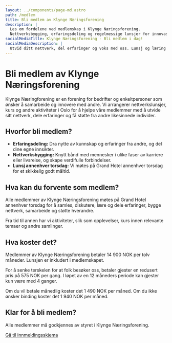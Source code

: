 ```yaml
---
layout: ../components/page-md.astro
path: /medlem
title: Bli medlem av Klynge Næringsforening
description: |
  Les om fordelene ved medlemskap i Klynge Næringsforening.
  Nettverksbygging, erfaringsdeling og regelmessige lunsjer for innovasjon og vekst.
socialMediaTitle: Klynge Næringsforening - Bli medlem i dag!
socialMediaDescription: |
  Utvid ditt nettverk, del erfaringer og voks med oss. Lunsj og læring annenhver torsdag.
---
```


# Bli medlem av Klynge Næringsforening

Klynge Næringforening er en forening for bedrifter og enkeltpersoner som ønsker
å samarbeide og innovere med andre. Vi arrangerer nettverkslunsjer, kurs og
andre aktiviteter i Oslo for å hjelpe våre medlemmer med å utvide sitt nettverk,
dele erfaringer og få støtte fra andre likesinnede individer.

## Hvorfor bli medlem?

- **Erfaringsdeling:** Dra nytte av kunnskap og erfaringer fra andre, og del
  dine egne innsikter.
- **Nettverksbygging:** Knytt bånd med mennesker i ulike faser av karriere eller
  livsreise, og skape verdifulle forbindelser.
- **Lunsj annenhver torsdag:** Vi møtes på Grand Hotel annenhver torsdag for et
  skikkelig godt måltid.

## Hva kan du forvente som medlem?

Alle medlemmer av Klynge Næringsforening møtes på Grand Hotel annenhver torsdag for
å samles, diskutere, lære og dele erfaringer, bygge nettverk, samarbeide og
støtte hverandre.

Fra tid til annen har vi aktiviteter, slik som opplevelser, kurs innen relevante
temaer og andre samlinger.

## Hva koster det?

Medlemmer av Klynge Næringsforening betaler 14 900 NOK per tolv måneder. Lunsjen
er inkludert i medlemskapet.

For å senke terskelen for at folk besøker oss, betaler gjester en redusert pris
på 575 NOK per gang. I løpet av en 12 måneders periode kan gjester kun være med
4 ganger.

Om du vil betale månedlig koster det 1 490 NOK per måned. Om du ikke ønsker
binding koster det 1 940 NOK per måned.

## Klar for å bli medlem?

Alle medlemmer må godkjennes av styret i Klynge Næringsforening.

<a href="https://forms.gle/wNBShrE6oNr8nXyy9" class="btn">Gå til
innmeldingsskjema</a>
